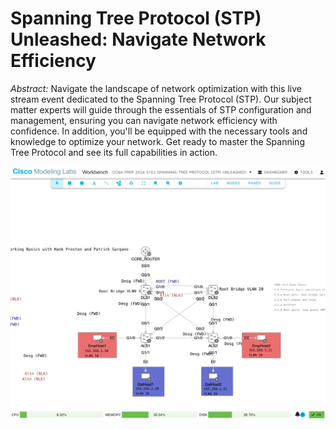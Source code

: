 # Spanning Tree Protocol (STP) Unleashed: Navigate Network Efficiency

*Abstract:* Navigate the landscape of network optimization with this live stream event dedicated to the Spanning Tree Protocol (STP). Our subject matter experts will guide through the essentials of STP configuration and management, ensuring you can navigate network efficiency with confidence. In addition, you'll be equipped with the necessary tools and knowledge to optimize your network. Get ready to master the Spanning Tree Protocol and see its full capabilities in action.

![](s1e2-stp.jpeg)